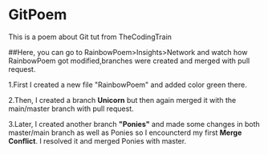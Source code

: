 # GitPoem
This is a poem about Git tut from TheCodingTrain

##Here, you can go to RainbowPoem>Insights>Network and watch how RainbowPoem  got modified,branches were created and merged with pull request.

1.First I created a new file "RainbowPoem" and added color green there.

2.Then, I created a branch **Unicorn** but then again merged it with the main/master branch with pull request.

3.Later, I created another branch **"Ponies"** and made some changes in both master/main branch as well as Ponies so I encouncterd my first **Merge Conflict**.
I resolved it and merged Ponies with master.
